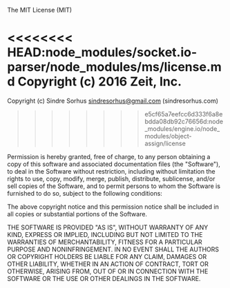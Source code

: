 The MIT License (MIT)

<<<<<<<< HEAD:node_modules/socket.io-parser/node_modules/ms/license.md
Copyright (c) 2016 Zeit, Inc.
========
Copyright (c) Sindre Sorhus <sindresorhus@gmail.com> (sindresorhus.com)
>>>>>>>> e5cf65a7eefcc6d333f6a8ebdda08db92c76656d:node_modules/engine.io/node_modules/object-assign/license

Permission is hereby granted, free of charge, to any person obtaining a copy
of this software and associated documentation files (the "Software"), to deal
in the Software without restriction, including without limitation the rights
to use, copy, modify, merge, publish, distribute, sublicense, and/or sell
copies of the Software, and to permit persons to whom the Software is
furnished to do so, subject to the following conditions:

The above copyright notice and this permission notice shall be included in all
copies or substantial portions of the Software.

THE SOFTWARE IS PROVIDED "AS IS", WITHOUT WARRANTY OF ANY KIND, EXPRESS OR
IMPLIED, INCLUDING BUT NOT LIMITED TO THE WARRANTIES OF MERCHANTABILITY,
FITNESS FOR A PARTICULAR PURPOSE AND NONINFRINGEMENT. IN NO EVENT SHALL THE
AUTHORS OR COPYRIGHT HOLDERS BE LIABLE FOR ANY CLAIM, DAMAGES OR OTHER
LIABILITY, WHETHER IN AN ACTION OF CONTRACT, TORT OR OTHERWISE, ARISING FROM,
OUT OF OR IN CONNECTION WITH THE SOFTWARE OR THE USE OR OTHER DEALINGS IN THE
SOFTWARE.
